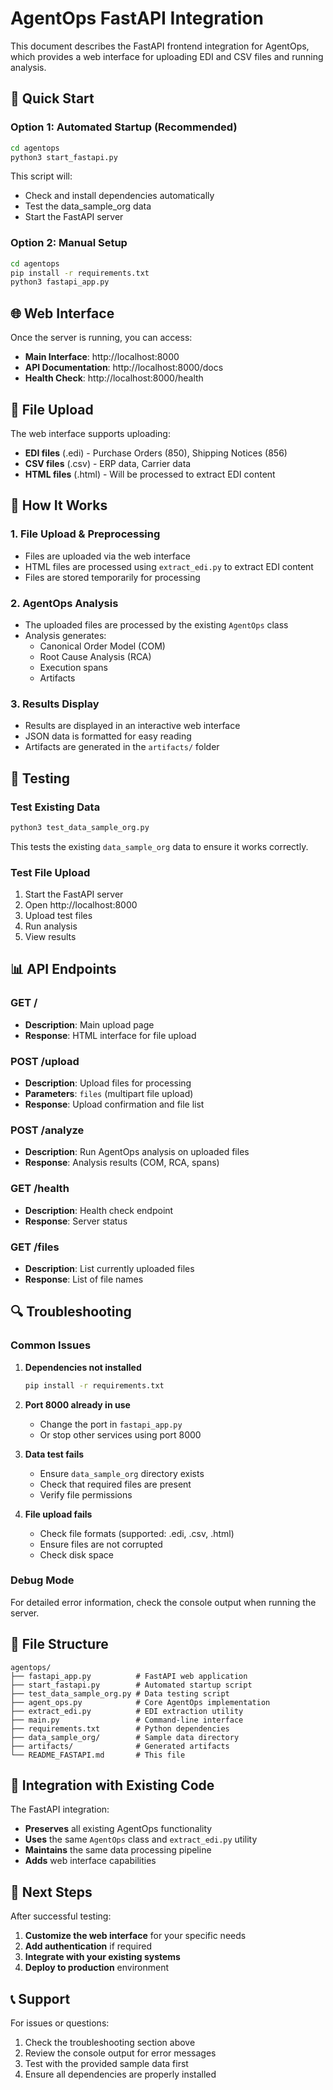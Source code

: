 # AgentOps FastAPI Integration

This document describes the FastAPI frontend integration for AgentOps, which provides a web interface for uploading EDI and CSV files and running analysis.

## 🚀 Quick Start

### Option 1: Automated Startup (Recommended)
```bash
cd agentops
python3 start_fastapi.py
```

This script will:
- Check and install dependencies automatically
- Test the data_sample_org data
- Start the FastAPI server

### Option 2: Manual Setup
```bash
cd agentops
pip install -r requirements.txt
python3 fastapi_app.py
```

## 🌐 Web Interface

Once the server is running, you can access:

- **Main Interface**: http://localhost:8000
- **API Documentation**: http://localhost:8000/docs
- **Health Check**: http://localhost:8000/health

## 📁 File Upload

The web interface supports uploading:

- **EDI files** (.edi) - Purchase Orders (850), Shipping Notices (856)
- **CSV files** (.csv) - ERP data, Carrier data  
- **HTML files** (.html) - Will be processed to extract EDI content

## 🔧 How It Works

### 1. File Upload & Preprocessing
- Files are uploaded via the web interface
- HTML files are processed using `extract_edi.py` to extract EDI content
- Files are stored temporarily for processing

### 2. AgentOps Analysis
- The uploaded files are processed by the existing `AgentOps` class
- Analysis generates:
  - Canonical Order Model (COM)
  - Root Cause Analysis (RCA)
  - Execution spans
  - Artifacts

### 3. Results Display
- Results are displayed in an interactive web interface
- JSON data is formatted for easy reading
- Artifacts are generated in the `artifacts/` folder

## 🧪 Testing

### Test Existing Data
```bash
python3 test_data_sample_org.py
```

This tests the existing `data_sample_org` data to ensure it works correctly.

### Test File Upload
1. Start the FastAPI server
2. Open http://localhost:8000
3. Upload test files
4. Run analysis
5. View results

## 📊 API Endpoints

### GET /
- **Description**: Main upload page
- **Response**: HTML interface for file upload

### POST /upload
- **Description**: Upload files for processing
- **Parameters**: `files` (multipart file upload)
- **Response**: Upload confirmation and file list

### POST /analyze
- **Description**: Run AgentOps analysis on uploaded files
- **Response**: Analysis results (COM, RCA, spans)

### GET /health
- **Description**: Health check endpoint
- **Response**: Server status

### GET /files
- **Description**: List currently uploaded files
- **Response**: List of file names

## 🔍 Troubleshooting

### Common Issues

1. **Dependencies not installed**
   ```bash
   pip install -r requirements.txt
   ```

2. **Port 8000 already in use**
   - Change the port in `fastapi_app.py`
   - Or stop other services using port 8000

3. **Data test fails**
   - Ensure `data_sample_org` directory exists
   - Check that required files are present
   - Verify file permissions

4. **File upload fails**
   - Check file formats (supported: .edi, .csv, .html)
   - Ensure files are not corrupted
   - Check disk space

### Debug Mode

For detailed error information, check the console output when running the server.

## 📁 File Structure

```
agentops/
├── fastapi_app.py          # FastAPI web application
├── start_fastapi.py        # Automated startup script
├── test_data_sample_org.py # Data testing script
├── agent_ops.py            # Core AgentOps implementation
├── extract_edi.py          # EDI extraction utility
├── main.py                 # Command-line interface
├── requirements.txt        # Python dependencies
├── data_sample_org/        # Sample data directory
├── artifacts/              # Generated artifacts
└── README_FASTAPI.md       # This file
```

## 🔄 Integration with Existing Code

The FastAPI integration:

- **Preserves** all existing AgentOps functionality
- **Uses** the same `AgentOps` class and `extract_edi.py` utility
- **Maintains** the same data processing pipeline
- **Adds** web interface capabilities

## 🚀 Next Steps

After successful testing:

1. **Customize the web interface** for your specific needs
2. **Add authentication** if required
3. **Integrate with your existing systems**
4. **Deploy to production** environment

## 📞 Support

For issues or questions:

1. Check the troubleshooting section above
2. Review the console output for error messages
3. Test with the provided sample data first
4. Ensure all dependencies are properly installed
